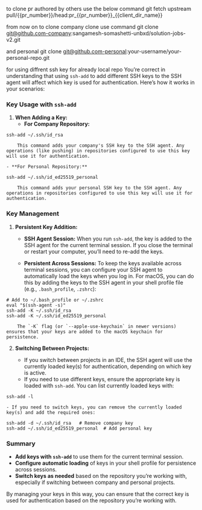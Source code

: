 to clone pr authored by others use the below command
git fetch upstream pull/{{pr_number}}/head:pr_{{pr_number}}_{{client_dir_name}}

from now on to clone company clone
use command
git clone git@github.com-company:sangamesh-somashetti-unbxd/solution-jobs-v2.git


and personal
git clone git@github.com-personal:your-username/your-personal-repo.git




for using diffrent ssh key for already local repo
You’re correct in understanding that using `ssh-add` to add different SSH keys to the SSH agent will affect which key is used for authentication. Here’s how it works in your scenarios:

### Key Usage with `ssh-add`

1. **When Adding a Key:**
    - **For Company Repository:**
```
ssh-add ~/.ssh/id_rsa

```

        
        This command adds your company's SSH key to the SSH agent. Any operations (like pushing) in repositories configured to use this key will use it for authentication.
        
    - **For Personal Repository:**
```
ssh-add ~/.ssh/id_ed25519_personal

```

        
        This command adds your personal SSH key to the SSH agent. Any operations in repositories configured to use this key will use it for authentication.
        

### Key Management

1. **Persistent Key Addition:**
    
    - **SSH Agent Session:** When you run `ssh-add`, the key is added to the SSH agent for the current terminal session. If you close the terminal or restart your computer, you’ll need to re-add the keys.
        
    - **Persistent Across Sessions:** To keep the keys available across terminal sessions, you can configure your SSH agent to automatically load the keys when you log in. For macOS, you can do this by adding the keys to the SSH agent in your shell profile file (e.g., `.bash_profile`, `.zshrc`):
        

```
# Add to ~/.bash_profile or ~/.zshrc
eval "$(ssh-agent -s)"
ssh-add -K ~/.ssh/id_rsa
ssh-add -K ~/.ssh/id_ed25519_personal
```

        
        The `-K` flag (or `--apple-use-keychain` in newer versions) ensures that your keys are added to the macOS keychain for persistence.
        
2. **Switching Between Projects:**
    
    - If you switch between projects in an IDE, the SSH agent will use the currently loaded key(s) for authentication, depending on which key is active.
    - If you need to use different keys, ensure the appropriate key is loaded with `ssh-add`. You can list currently loaded keys with:
 
```
ssh-add -l

```

    - If you need to switch keys, you can remove the currently loaded key(s) and add the required ones:

```
ssh-add -d ~/.ssh/id_rsa   # Remove company key
ssh-add ~/.ssh/id_ed25519_personal  # Add personal key

```
        

### Summary

- **Add keys with `ssh-add`** to use them for the current terminal session.
- **Configure automatic loading** of keys in your shell profile for persistence across sessions.
- **Switch keys as needed** based on the repository you’re working with, especially if switching between company and personal projects.

By managing your keys in this way, you can ensure that the correct key is used for authentication based on the repository you’re working with.